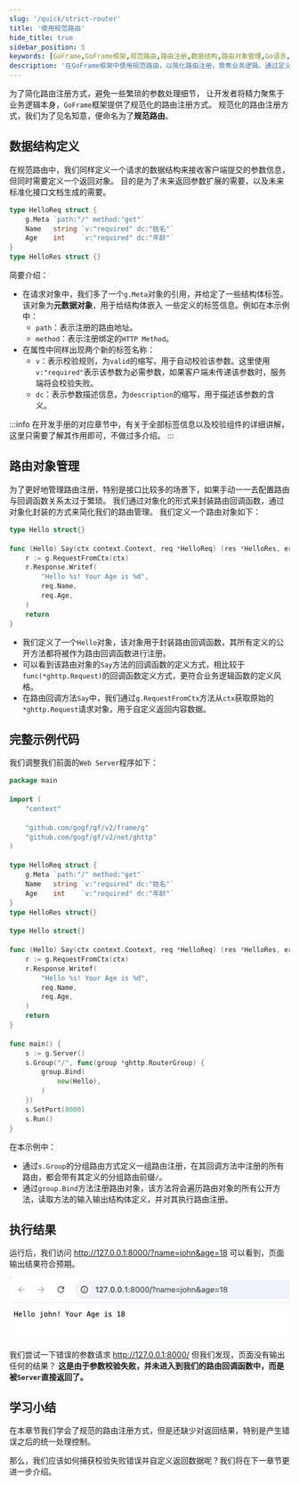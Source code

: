 ```yaml
---
slug: '/quick/strict-router'
title: '使用规范路由'
hide_title: true
sidebar_position: 5
keywords: [GoFrame,GoFrame框架,规范路由,路由注册,数据结构,路由对象管理,Go语言,web server,HTTP方法,路由回调]
description: '在GoFrame框架中使用规范路由，以简化路由注册，聚焦业务逻辑。通过定义请求和响应的数据结构，标准化路由注册，并使用对象化的方式管理路由，提升代码的可维护性。提供了完整的示例代码和执行结果指导读者在实际项目中应用。'
---
```


为了简化路由注册方式，避免一些繁琐的参数处理细节，
让开发者将精力聚焦于业务逻辑本身，`GoFrame`框架提供了规范化的路由注册方式。
规范化的路由注册方式，我们为了见名知意，便命名为了**规范路由**。

## 数据结构定义

在规范路由中，我们同样定义一个请求的数据结构来接收客户端提交的参数信息，但同时需要定义一个返回对象。
目的是为了未来返回参数扩展的需要，以及未来标准化接口文档生成的需要。
```go 
type HelloReq struct {
    g.Meta `path:"/" method:"get"`
    Name   string `v:"required" dc:"姓名"`
    Age    int    `v:"required" dc:"年龄"`
}
type HelloRes struct {}
```
简要介绍：
- 在请求对象中，我们多了一个`g.Meta`对象的引用，并给定了一些结构体标签。该对象为**元数据对象**，用于给结构体嵌入
  一些定义的标签信息。例如在本示例中：
  - `path`：表示注册的路由地址。
  - `method`：表示注册绑定的`HTTP Method`。
- 在属性中同样出现两个新的标签名称：
  - `v`：表示校验规则，为`valid`的缩写，用于自动校验该参数。这里使用`v:"required"`表示该参数为必需参数，如果客户端未传递该参数时，服务端将会校验失败。
  - `dc`：表示参数描述信息，为`description`的缩写，用于描述该参数的含义。

:::info
在开发手册的对应章节中，有关于全部标签信息以及校验组件的详细讲解，这里只需要了解其作用即可，不做过多介绍。
:::

## 路由对象管理

为了更好地管理路由注册，特别是接口比较多的场景下，如果手动一一去配置路由与回调函数关系太过于繁琐。
我们通过对象化的形式来封装路由回调函数，通过对象化封装的方式来简化我们的路由管理。
我们定义一个路由对象如下：

```go
type Hello struct{}

func (Hello) Say(ctx context.Context, req *HelloReq) (res *HelloRes, err error) {
    r := g.RequestFromCtx(ctx)
    r.Response.Writef(
        "Hello %s! Your Age is %d",
        req.Name,
        req.Age,
    )
    return
}
```

- 我们定义了一个`Hello`对象，该对象用于封装路由回调函数，其所有定义的公开方法都将被作为路由回调函数进行注册。
- 可以看到该路由对象的`Say`方法的回调函数的定义方式，相比较于`func(*ghttp.Request)`的回调函数定义方式，更符合业务逻辑函数的定义风格。
- 在路由回调方法`Say`中，我们通过`g.RequestFromCtx`方法从`ctx`获取原始的`*ghttp.Request`请求对象，用于自定义返回内容数据。

## 完整示例代码

我们调整我们前面的`Web Server`程序如下：
```go title="main.go"
package main

import (
    "context"

    "github.com/gogf/gf/v2/frame/g"
    "github.com/gogf/gf/v2/net/ghttp"
)

type HelloReq struct {
    g.Meta `path:"/" method:"get"`
    Name   string `v:"required" dc:"姓名"`
    Age    int    `v:"required" dc:"年龄"`
}
type HelloRes struct{}

type Hello struct{}

func (Hello) Say(ctx context.Context, req *HelloReq) (res *HelloRes, err error) {
    r := g.RequestFromCtx(ctx)
    r.Response.Writef(
        "Hello %s! Your Age is %d",
        req.Name,
        req.Age,
    )
    return
}

func main() {
    s := g.Server()
    s.Group("/", func(group *ghttp.RouterGroup) {
        group.Bind(
            new(Hello),
        )
    })
    s.SetPort(8000)
    s.Run()
}
```
在本示例中：
- 通过`s.Group`的分组路由方式定义一组路由注册，在其回调方法中注册的所有路由，都会带有其定义的分组路由前缀`/`。
- 通过`group.Bind`方法注册路由对象，该方法将会遍历路由对象的所有公开方法，读取方法的输入输出结构体定义，并对其执行路由注册。

## 执行结果

运行后，我们访问 http://127.0.0.1:8000/?name=john&age=18 可以看到，页面输出结果符合预期。

![img.png](img.png)

我们尝试一下错误的参数请求 http://127.0.0.1:8000/ 但我们发现，页面没有输出任何的结果？
**这是由于参数校验失败，并未进入到我们的路由回调函数中，而是被`Server`直接返回了。**

## 学习小结

在本章节我们学会了规范的路由注册方式，但是还缺少对返回结果，特别是产生错误之后的统一处理控制。

那么，我们应该如何捕获校验失败错误并自定义返回数据呢？我们将在下一章节更进一步介绍。
